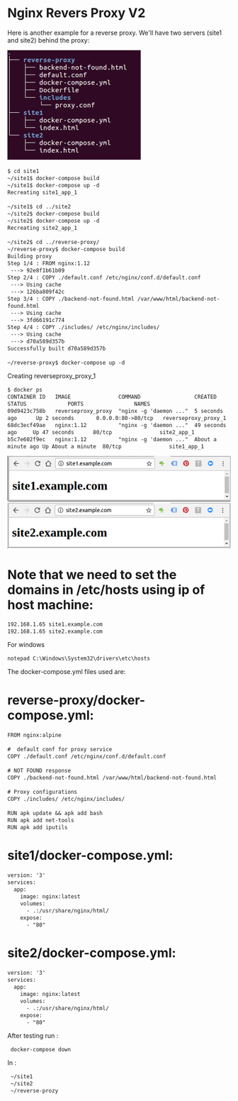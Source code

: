 # Nginx Revers Proxy V2

Here is another example for a reverse proxy. We'll have two servers (site1 and site2) behind the proxy:

![proxy2](./img/tree-reverse.png)

```
$ cd site1
~/site1$ docker-compose build
~/site1$ docker-compose up -d
Recreating site1_app_1

~/site1$ cd ../site2
~/site2$ docker-compose build
~/site2$ docker-compose up -d
Recreating site2_app_1

~/site2$ cd ../reverse-proxy/
~/reverse-proxy$ docker-compose build
Building proxy
Step 1/4 : FROM nginx:1.12
 ---> 92e8f1b61b09
Step 2/4 : COPY ./default.conf /etc/nginx/conf.d/default.conf
 ---> Using cache
 ---> 126ba809f42c
Step 3/4 : COPY ./backend-not-found.html /var/www/html/backend-not-found.html
 ---> Using cache
 ---> 3fd66191c774
Step 4/4 : COPY ./includes/ /etc/nginx/includes/
 ---> Using cache
 ---> d70a589d357b
Successfully built d70a589d357b

~/reverse-proxy$ docker-compose up -d

```
Creating reverseproxy_proxy_1
```
$ docker ps
CONTAINER ID   IMAGE               COMMAND                 CREATED            STATUS             PORTS                NAMES
09d9423c758b   reverseproxy_proxy  "nginx -g 'daemon ..."  5 seconds ago      Up 2 seconds       0.0.0.0:80->80/tcp   reverseproxy_proxy_1
68dc3ecf49ae   nginx:1.12          "nginx -g 'daemon ..."  49 seconds ago     Up 47 seconds      80/tcp               site2_app_1
b5c7e602f9ec   nginx:1.12          "nginx -g 'daemon ..."  About a minute ago Up About a minute  80/tcp               site1_app_1
```

![proxy2](./img/site1-example-com.png)
![proxy2](./img/site2-example-com.png)

# **Note that we need to set the domains in /etc/hosts using ip of host machine:**

```
192.168.1.65 site1.example.com
192.168.1.65 site2.example.com
```
For windows 
```
notepad C:\Windows\System32\drivers\etc\hosts
```

The docker-compose.yml files used are:

# reverse-proxy/docker-compose.yml:
```
FROM nginx:alpine

#  default conf for proxy service
COPY ./default.conf /etc/nginx/conf.d/default.conf

# NOT FOUND response
COPY ./backend-not-found.html /var/www/html/backend-not-found.html

# Proxy configurations
COPY ./includes/ /etc/nginx/includes/

RUN apk update && apk add bash
RUN apk add net-tools
RUN apk add iputils

```
# site1/docker-compose.yml:
```
version: '3'
services:
  app:
    image: nginx:latest
    volumes:
      - .:/usr/share/nginx/html/
    expose:
      - "80"
```
# site2/docker-compose.yml:
```
version: '3'
services:
  app:
    image: nginx:latest
    volumes:
      - .:/usr/share/nginx/html/
    expose:
      - "80"
```


After testing run :
```
 docker-compose down
 ```
 In :
```
 ~/site1
 ~/site2
 ~/reverse-prozy
```